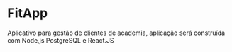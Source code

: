 # FitApp
Aplicativo para gestão de clientes de academia, aplicação será construída com Node,js PostgreSQL e React.JS
